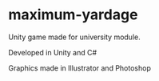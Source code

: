# maximum-yardage

Unity game made for university module. 

Developed in Unity and C#

Graphics made in Illustrator and Photoshop
